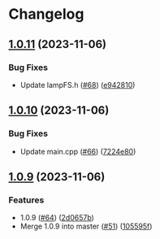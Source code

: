 # Changelog

## [1.0.11](https://github.com/CHollingworth/Lamp/compare/v1.0.10...v1.0.11) (2023-11-06)


### Bug Fixes

* Update lampFS.h ([#68](https://github.com/CHollingworth/Lamp/issues/68)) ([e942810](https://github.com/CHollingworth/Lamp/commit/e9428107c4ad7927278f1f80491dcdaec0b713a0))

## [1.0.10](https://github.com/CHollingworth/Lamp/compare/v1.0.9...v1.0.10) (2023-11-06)


### Bug Fixes

* Update main.cpp ([#66](https://github.com/CHollingworth/Lamp/issues/66)) ([7224e80](https://github.com/CHollingworth/Lamp/commit/7224e809b0d93a4e2ab3d2f48a37e06f15df56fd))

## [1.0.9](https://github.com/CHollingworth/Lamp/compare/v1.0.8...v1.0.9) (2023-11-06)


### Features

* 1.0.9 ([#64](https://github.com/CHollingworth/Lamp/issues/64)) ([2d0657b](https://github.com/CHollingworth/Lamp/commit/2d0657b5e3acfeca87945fb471402b277a25a620))
* Merge 1.0.9 into master ([#51](https://github.com/CHollingworth/Lamp/issues/51)) ([105595f](https://github.com/CHollingworth/Lamp/commit/105595f6eee4e3a7c5e3bee2ea604e984d87fc06))
